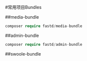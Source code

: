 #常用项目Bundles

##media-bundle

```php
composer require fastd/media-bundle 
```

##admin-bundle

```php
composer require fastd/admin-bundle 
```

##swoole-bundle

```php

```